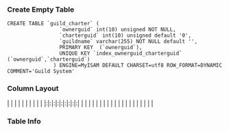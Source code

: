 ### Create Empty Table ###
```
CREATE TABLE `guild_charter` (                                                  
                 `ownerguid` int(10) unsigned NOT NULL,                                        
                 `charterguid` int(10) unsigned default '0',                                   
                 `guildname` varchar(255) NOT NULL default '',                                 
                 PRIMARY KEY  (`ownerguid`),                                                   
                 UNIQUE KEY `index_ownerguid_charterguid` (`ownerguid`,`charterguid`)          
               ) ENGINE=MyISAM DEFAULT CHARSET=utf8 ROW_FORMAT=DYNAMIC COMMENT='Guild System'  

```

### Column Layout ###

| | | | | | | | | |
|:|:|:|:|:|:|:|:|:|
| | | | | | | | | |
| | | | | | | | | |


### Table Info ###